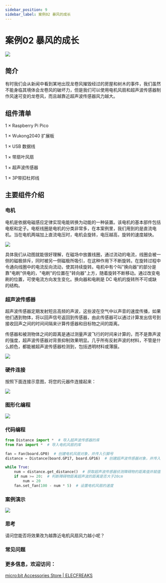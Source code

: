 ```yaml
---
sidebar_position: 9
sidebar_label: 案例02 暴风的成长
---
```


# 案例02 暴风的成长

![](https://wiki-media-ef.oss-cn-hongkong.aliyuncs.com//images/wukong2040-inventors-case02-01.png)

## 简介

有时我们会从新闻中看到某地出现龙卷风摧毁经过的房屋和树木的事件，我们虽然不能身临其境体会龙卷风的破坏力，但是我们可以使用电机风扇和超声波传感器制作风速可变的龙卷风，而且越靠近超声波传感器风力越大。

## 组件清单

1 × Raspberry Pi Pico

1 × Wukong2040 扩展板

1 × USB 数据线

1 × 带扇叶风扇

1 × 超声波传感器

1 × 3P带扣杜邦线

## 主要组件介绍

### 电机

电机是依据电磁感应定律实现电能转换为动能的一种装置。该电机的基本部件包括电枢和定子。电枢线圈是电机的分类非常多，在本案例里，我们用到的是直流电机。当在电机两端加上直流电压时，电机会旋转，电压越高，旋转的速度越快。

![](https://wiki-media-ef.oss-cn-hongkong.aliyuncs.com//images/wukong2040-inventors-case02-02.gif)

具体我们从动图就能很好理解，在磁场中放置线圈，通过流动的电流，线圈会被一侧的磁极排斥，同时被另一侧磁极所吸引，在这种作用下不断旋转。在旋转过程中令通向线圈中的电流反向流动，使其持续旋转。电机中有个叫"换向器"的部分是靠"电刷"供电的，"电刷"的位置在"转向器"上方，随着旋转不断移动。通过改变电刷的位置，可使电流方向发生变化。换向器和电刷是 DC 电机的旋转所不可或缺的结构。

### 超声波传感器

超声波传感器定期发射短且高频的声波，这些波在空气中以声音的速度传播，如果他们遇到物体，将以回声信号返回到传感器，由此传感器可以通过计算发出信号到接收回声之间的时间间隔来计算传感器和目标物之间的距离。

传感器和被测物体之间的距离是通过测量声波飞行的时间来计算的，而不是靠声波的强度，超声波传感器对背景抑制效果明显。几乎所有反射声波的材料，不管是什么颜色，都能被超声波传感器检测到，包括透明材料或薄膜。

![](https://wiki-media-ef.oss-cn-hongkong.aliyuncs.com//images/wukong2040-inventors-case02-03.png)

### 硬件连接

按照下面连接示意图，将您的元器件连接起来：

![](https://wiki-media-ef.oss-cn-hongkong.aliyuncs.com//images/wukong2040-inventors-case02-04.png)

### 图形化编程

![](https://wiki-media-ef.oss-cn-hongkong.aliyuncs.com//images/wukong2040-inventors-case02-05.png)

### 代码编程

```python
from Distance import *  # 导入超声波传感器的库
from Fan import *  # 导入电机风扇的库

fan = Fan(board.GP0)  # 创建电机风扇对象，并传入引脚号
distance = Distance(board.GP17, board.GP16)  # 创建超声波传感器对象，并传入引脚号

while True:
    num = distance.get_distance()  # 获取超声波传感器侦测障碍物的距离值并赋值给num
    if num >= 20:  # 判断障碍物距离超声波的距离是否大于20cm
        num = 20
    fan.set_fan(100 - num * 5)  # 设置电机风扇的速度
```

### 案例演示

![](https://wiki-media-ef.oss-cn-hongkong.aliyuncs.com//images/wukong2040-inventors-kit-case02-06.gif)

### 思考

请问您能否将效果改为越靠近电机风扇风力越小呢？

### 常见问题



### 更多信息，欢迎访问：

[micro:bit Accessories Store | ELECFREAKS](https://www.elecfreaks.com/)
